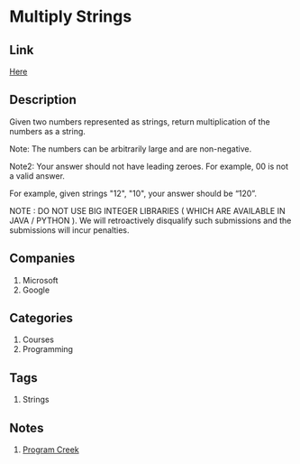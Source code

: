 # Multiply Strings

## Link

[Here](https://www.interviewbit.com/problems/multiply-strings/)

## Description

Given two numbers represented as strings, return multiplication of the numbers as a string.

Note: The numbers can be arbitrarily large and are non-negative.

Note2: Your answer should not have leading zeroes. For example, 00 is not a valid answer.

For example, given strings "12", "10", your answer should be “120”.

NOTE : DO NOT USE BIG INTEGER LIBRARIES ( WHICH ARE AVAILABLE IN JAVA / PYTHON ).
We will retroactively disqualify such submissions and the submissions will incur penalties.

## Companies

1. Microsoft
1. Google

## Categories

1. Courses
1. Programming

## Tags

1. Strings

## Notes

1. [Program Creek](https://www.programcreek.com/2014/05/leetcode-multiply-strings-java/)